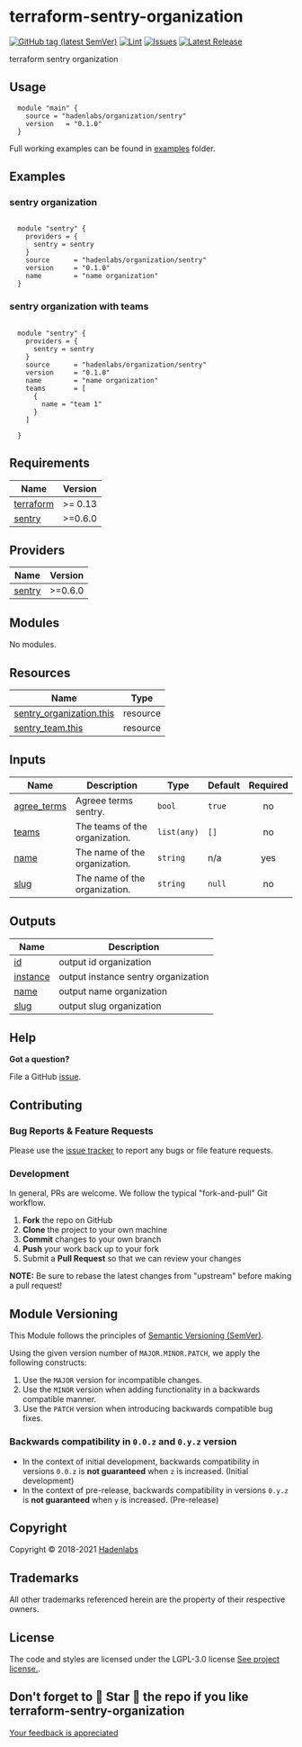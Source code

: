 <!--


  ** DO NOT EDIT THIS FILE
  **
  ** 1) Make all changes to `README.yaml`
  ** 2) Run`make readme` to rebuild this file.
  **
  ** (We maintain HUNDREDS of open source projects. This is how we maintain our sanity.)
  **


  -->

# terraform-sentry-organization

[![GitHub tag (latest SemVer)](https://img.shields.io/github/v/tag/hadenlabs/terraform-sentry-organization.svg?label=latest&sort=semver)](https://github.com/hadenlabs/terraform-sentry-organization/releases) [![Lint](https://github.com/hadenlabs/terraform-sentry-organization/actions/workflows/lint.yml/badge.svg?branch=develop)](https://github.com/hadenlabs/terraform-sentry-organization/actions) [![Issues](https://img.shields.io/github/issues/hadenlabs/terraform-sentry-organization.svg)](https://github.com/hadenlabs/terraform-sentry-organization/issues) [![Latest Release](https://img.shields.io/github/release/hadenlabs/terraform-sentry-organization.svg)](https://github.com/hadenlabs/terraform-sentry-organization/releases)

terraform sentry organization

## Usage

```hcl
  module "main" {
    source = "hadenlabs/organization/sentry"
    version   = "0.1.0"
  }

```

Full working examples can be found in [examples](./examples) folder.

## Examples

### sentry organization

```hcl

  module "sentry" {
    providers = {
      sentry = sentry
    }
    source      = "hadenlabs/organization/sentry"
    version     = "0.1.0"
    name        = "name organization"
  }

```

### sentry organization with teams

```hcl

  module "sentry" {
    providers = {
      sentry = sentry
    }
    source      = "hadenlabs/organization/sentry"
    version     = "0.1.0"
    name        = "name organization"
    teams       = [
      {
        name = "team 1"
      }
    ]

  }

```

 <!-- BEGIN_TF_DOCS -->

## Requirements

| Name                                                                     | Version |
| ------------------------------------------------------------------------ | ------- |
| <a name="requirement_terraform"></a> [terraform](#requirement_terraform) | >= 0.13 |
| <a name="requirement_sentry"></a> [sentry](#requirement_sentry)          | >=0.6.0 |

## Providers

| Name                                                      | Version |
| --------------------------------------------------------- | ------- |
| <a name="provider_sentry"></a> [sentry](#provider_sentry) | >=0.6.0 |

## Modules

No modules.

## Resources

| Name | Type |
| --- | --- |
| [sentry_organization.this](https://registry.terraform.io/providers/jianyuan/sentry/latest/docs/resources/organization) | resource |
| [sentry_team.this](https://registry.terraform.io/providers/jianyuan/sentry/latest/docs/resources/team) | resource |

## Inputs

| Name | Description | Type | Default | Required |
| --- | --- | --- | --- | :-: |
| <a name="input_agree_terms"></a> [agree_terms](#input_agree_terms) | Agreee terms sentry. | `bool` | `true` | no |
| <a name="input_teams"></a> [teams](#input_teams) | The teams of the organization. | `list(any)` | `[]` | no |
| <a name="input_name"></a> [name](#input_name) | The name of the organization. | `string` | n/a | yes |
| <a name="input_slug"></a> [slug](#input_slug) | The name of the organization. | `string` | `null` | no |

## Outputs

| Name | Description |
| --- | --- |
| <a name="output_id"></a> [id](#output_id) | output id organization |
| <a name="output_instance"></a> [instance](#output_instance) | output instance sentry organization |
| <a name="output_name"></a> [name](#output_name) | output name organization |
| <a name="output_slug"></a> [slug](#output_slug) | output slug organization |

<!-- END_TF_DOCS -->

## Help

**Got a question?**

File a GitHub [issue](https://github.com/hadenlabs/terraform-sentry-organization/issues).

## Contributing

### Bug Reports & Feature Requests

Please use the [issue tracker](https://github.com/hadenlabs/terraform-sentry-organization/issues) to report any bugs or file feature requests.

### Development

In general, PRs are welcome. We follow the typical "fork-and-pull" Git workflow.

1.  **Fork** the repo on GitHub
2.  **Clone** the project to your own machine
3.  **Commit** changes to your own branch
4.  **Push** your work back up to your fork
5.  Submit a **Pull Request** so that we can review your changes

**NOTE:** Be sure to rebase the latest changes from "upstream" before making a pull request!

## Module Versioning

This Module follows the principles of [Semantic Versioning (SemVer)](https://semver.org/).

Using the given version number of `MAJOR.MINOR.PATCH`, we apply the following constructs:

1. Use the `MAJOR` version for incompatible changes.
1. Use the `MINOR` version when adding functionality in a backwards compatible manner.
1. Use the `PATCH` version when introducing backwards compatible bug fixes.

### Backwards compatibility in `0.0.z` and `0.y.z` version

- In the context of initial development, backwards compatibility in versions `0.0.z` is **not guaranteed** when `z` is increased. (Initial development)
- In the context of pre-release, backwards compatibility in versions `0.y.z` is **not guaranteed** when `y` is increased. (Pre-release)

## Copyright

Copyright © 2018-2021 [Hadenlabs](https://hadenlabs.com)

## Trademarks

All other trademarks referenced herein are the property of their respective owners.

## License

The code and styles are licensed under the LGPL-3.0 license [See project license.](LICENSE).

## Don't forget to 🌟 Star 🌟 the repo if you like terraform-sentry-organization

[Your feedback is appreciated](https://github.com/hadenlabs/terraform-sentry-organization/issues)
